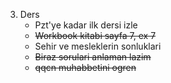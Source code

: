3. Ders
	- Pzt'ye kadar ilk dersi izle
	- ~~Workbook kitabi sayfa 7, ex 7~~
	- Sehir ve mesleklerin sonluklari
	- ~~Biraz sorulari anlaman lazim~~
	- ~~qqcn muhabbetini ogren~~
